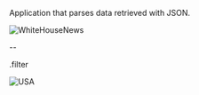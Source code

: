Application that parses data retrieved with JSON.

![WhiteHouseNews](https://user-images.githubusercontent.com/47548012/152696842-e06b4eeb-5421-4e4f-b7cb-74c7d23e500b.png)

--

.filter

![USA](https://user-images.githubusercontent.com/47548012/152696854-73119220-de5c-44e2-a74b-81250eddd367.png)
